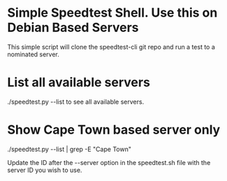 # Simple Speedtest Shell. Use this on Debian Based Servers

This simple script will clone the speedtest-cli git repo and run a test to a nominated server.

# List all available servers

./speedtest.py --list to see all available servers.

# Show Cape Town based server only

./speedtest.py --list | grep -E "Cape Town"

Update the ID after the --server option in the speedtest.sh file with the server ID you wish to use.
